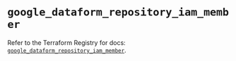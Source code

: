 # `google_dataform_repository_iam_member`

Refer to the Terraform Registry for docs: [`google_dataform_repository_iam_member`](https://registry.terraform.io/providers/hashicorp/google-beta/6.47.0/docs/resources/google_dataform_repository_iam_member).
